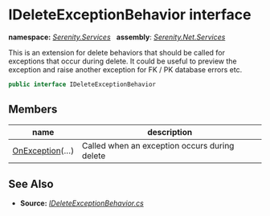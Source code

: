 # IDeleteExceptionBehavior interface
**namespace:** *[Serenity.Services](../README.md#serenity.services-namespace)*   **assembly**: *[Serenity.Net.Services](../README.md)*

This is an extension for delete behaviors that should be called for exceptions that occur during delete. It could be useful to preview the exception and raise another exception for FK / PK database errors etc.

```csharp
public interface IDeleteExceptionBehavior
```

## Members

| name | description |
| --- | --- |
| [OnException](IDeleteExceptionBehavior/OnException.md)(…) | Called when an exception occurs during delete |

## See Also

* **Source:** *[IDeleteExceptionBehavior.cs](https://github.com/serenity-is/Serenity/blob/master/src/Serenity.Net.Services/RequestHandlers/Delete/IDeleteExceptionBehavior.cs)*